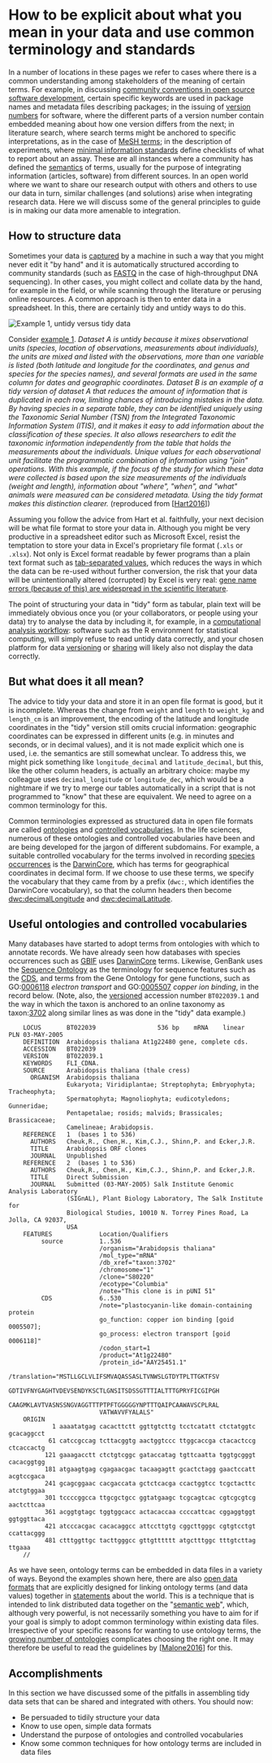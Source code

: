 How to be explicit about what you mean in your data and use common terminology and standards
============================================================================================
In a number of locations in these pages we refer to cases where there is a common understanding among stakeholders of the meaning of certain terms. For example, in discussing [community conventions in open source software development](../SCIENTIFIC_SOFTWARE#community-conventions), certain specific keywords are used in package names and metadata files describing packages; in the issuing of [version numbers](../VERSIONING#version-numbers) for software, where the different parts of a version number contain embedded meaning about how one version differs from the next; in literature search, where search terms might be anchored to specific interpretations, as in the case of [MeSH terms](../LITERATURE_STUDY#medical-subject-headings-mesh); in the description of experiments, where [minimal information standards](../DATA_CAPTURE#minimal-information-standards) define checklists of what to report about an assay. These are all instances where a community has defined the [semantics](https://en.wikipedia.org/wiki/Semantics) of terms, usually for the purpose of integrating information (articles, software) from different sources. In an open world where we want to share our research output with others and others to use our data in turn, similar challenges (and solutions) arise when integrating research data. Here we will discuss some of the general principles to guide is in making our data more amenable to integration.

How to structure data
---------------------
Sometimes your data is [captured](../DATA_CAPTURE) by a machine in such a way that you might never edit it "by hand" and it is automatically structured according to community standards (such as [FASTQ](../REFERENCES#Cock2009) in the case of high-throughput DNA sequencing). In other cases, you might collect and collate data by the hand, for example in the field, or while scanning through the literature or perusing online resources. A common approach is then to enter data in a spreadsheet. In this, there are certainly tidy and untidy ways to do this.

<a name="s1"></a>
![Example 1, untidy versus tidy data](journal.pcbi.1005097.g001.PNG)

Consider [example 1](#s1). _Dataset A is untidy because it mixes observational units (species, location of observations, measurements about individuals), the units are mixed and listed with the observations, more than one variable is listed (both latitude and longitude for the coordinates, and genus and species for the species names), and several formats are used in the same column for dates and geographic coordinates. Dataset B is an example of a tidy version of dataset A that reduces the amount of information that is duplicated in each row, limiting chances of introducing mistakes in the data. By having species in a separate table, they can be identified uniquely using the Taxonomic Serial Number (TSN) from the Integrated Taxonomic Information System (ITIS), and it makes it easy to add information about the classification of these species. It also allows researchers to edit the taxonomic information independently from the table that holds the measurements about the individuals. Unique values for each observational unit facilitate the programmatic combination of information using "join" operations. With this example, if the focus of the study for which these data were collected is based upon the size measurements of the individuals (weight and length), information about "where", "when", and "what" animals were measured can be considered metadata. Using the tidy format makes this distinction clearer._ (reproduced from [[Hart2016](../REFERENCES#Hart2016)])

Assuming you follow the advice from Hart et al. faithfully, your next decision will be what file format to store your data in. Although you might be very productive in a spreadsheet editor such as Microsoft Excel, resist the temptation to store your data in Excel's proprietary file format (`.xls` or `.xlsx`). Not only is Excel format readable by fewer programs than a plain text format such as [tab-separated values](https://en.wikipedia.org/wiki/Tab-separated_values), which reduces the ways in which the data can be re-used without further conversion, the risk that your data will be unintentionally altered (corrupted) by Excel is very real: [gene name errors (because of this) are widespread in the scientific literature](../REFERENCES#Ziemann2016).

The point of structuring your data in "tidy" form as tabular, plain text will be immediately obvious once you (or your collaborators, or people using your data) try to analyse the data by including it, for example, in a [computational analysis workflow](../WORKFLOWS): software such as the R environment for statistical computing, will simply refuse to read untidy data correctly, and your chosen platform for data [versioning](../VERSIONING) or [sharing](../DATA_SHARING) will likely also not display the data correctly.

But what does it all mean?
--------------------------
The advice to tidy your data and store it in an open file format is good, but it is incomplete. Whereas the change from `weight` and `length` to `weight_kg` and `length_cm` is an improvement, the encoding of the latitude and longitude coordinates in the "tidy" version still omits crucial information: geographic coordinates can be expressed in different units (e.g. in minutes and seconds, or in decimal values), and it is not made explicit which one is used, i.e. the semantics are still somewhat unclear. To address this, we might pick something like `longitude_decimal` and `latitude_decimal`, but this, like the other column headers, is actually an arbitrary choice: maybe my colleague uses `decimal_longitude` or `longitude_dec`, which would be a nightmare if we try to merge our tables automatically in a script that is not programmed to "know" that these are equivalent. We need to agree on a common terminology for this.

Common terminologies expressed as structured data in open file formats are called [ontologies](https://en.wikipedia.org/wiki/Ontology_(information_science)) and [controlled vocabularies](https://en.wikipedia.org/wiki/Controlled_vocabulary). In the life sciences, numerous of these ontologies and controlled vocabularies have been and are being developed for the jargon of different subdomains. For example, a suitable controlled vocabulary for the terms involved in recording [species occurrences](http://www.gbif.org/occurrence) is the [DarwinCore](http://rs.tdwg.org/dwc), which has terms for geographical coordinates in decimal form. If we choose to use these terms, we specify the vocabulary that they came from by a prefix (`dwc:`, which identifies the DarwinCore vocabulary), so that the column headers then become [dwc:decimalLongitude](https://terms.tdwg.org/wiki/dwc:decimalLongitude) and [dwc:decimalLatitude](https://terms.tdwg.org/wiki/dwc:decimalLatitude).

Useful ontologies and controlled vocabularies
---------------------------------------------
Many databases have started to adopt terms from ontologies with which to annotate records. We have already seen how databases with species occurrences such as [GBIF](http://www.gbif.org/occurrence) uses [DarwinCore](http://rs.tdwg.org/dwc) terms. Likewise, GenBank uses the [Sequence Ontology](http://www.sequenceontology.org/) as the terminology for sequence features such as the [CDS](http://www.sequenceontology.org/so_wiki/index.php/Category:SO:0000316_%21_CDS), and terms from the Gene Ontology for gene functions, such as GO:[0006118](http://amigo.geneontology.org/amigo/term/GO:0006118) _electron transport_ and GO:[0005507](http://amigo.geneontology.org/amigo/term/GO:0005507) _copper ion binding_, in the record below. (Note, also, the [versioned](../VERSIONING#versioning-public-database-records) accession number `BT022039.1` and the way in which the taxon is anchored to an online taxonomy as taxon:[3702](http://ncbi.nlm.nih.gov/taxonomy/3702) along similar lines as was done in the "tidy" data example.)

        LOCUS       BT022039                 536 bp    mRNA    linear   PLN 03-MAY-2005
        DEFINITION  Arabidopsis thaliana At1g22480 gene, complete cds.
        ACCESSION   BT022039
        VERSION     BT022039.1
        KEYWORDS    FLI_CDNA.
        SOURCE      Arabidopsis thaliana (thale cress)
          ORGANISM  Arabidopsis thaliana
                    Eukaryota; Viridiplantae; Streptophyta; Embryophyta; Tracheophyta;
                    Spermatophyta; Magnoliophyta; eudicotyledons; Gunneridae;
                    Pentapetalae; rosids; malvids; Brassicales; Brassicaceae;
                    Camelineae; Arabidopsis.
        REFERENCE   1  (bases 1 to 536)
          AUTHORS   Cheuk,R., Chen,H., Kim,C.J., Shinn,P. and Ecker,J.R.
          TITLE     Arabidopsis ORF clones
          JOURNAL   Unpublished
        REFERENCE   2  (bases 1 to 536)
          AUTHORS   Cheuk,R., Chen,H., Kim,C.J., Shinn,P. and Ecker,J.R.
          TITLE     Direct Submission
          JOURNAL   Submitted (03-MAY-2005) Salk Institute Genomic Analysis Laboratory
                    (SIGnAL), Plant Biology Laboratory, The Salk Institute for
                    Biological Studies, 10010 N. Torrey Pines Road, La Jolla, CA 92037,
                    USA
        FEATURES             Location/Qualifiers
             source          1..536
                             /organism="Arabidopsis thaliana"
                             /mol_type="mRNA"
                             /db_xref="taxon:3702"
                             /chromosome="1"
                             /clone="S80220"
                             /ecotype="Columbia"
                             /note="This clone is in pUNI 51"
             CDS             6..530
                             /note="plastocyanin-like domain-containing protein
                             go_function: copper ion binding [goid 0005507];
                             go_process: electron transport [goid 0006118]"
                             /codon_start=1
                             /product="At1g22480"
                             /protein_id="AAY25451.1"
                             /translation="MSTLLGCLVLIFSMVAQASSASLTVNWSLGTDYTPLTTGKTFSV
                             GDTIVFNYGAGHTVDEVSENDYKSCTLGNSITSDSSGTTTIALTTTGPRYFICGIPGH
                             CAAGMKLAVTVASNSSNGVAGGTTTPTPFTGGGGGYNPTTTQAIPCAAWAVSCPLRAL
                             VATWAVVFYALALS"
        ORIGIN      
                1 aaaatatgag cacacttctt ggttgtcttg tcctcatatt ctctatggtc gcacaggcct
               61 catccgccag tcttacggtg aactggtccc ttggcaccga ctacactccg ctcaccactg
              121 gaaagacctt ctctgtcggc gataccatag tgttcaatta tggtgcgggt cacacggtgg
              181 atgaagtgag cgagaacgac tacaagagtt gcactctagg gaactccatt acgtccgaca
              241 gcagcggaac cacgaccata gctctcacga ccactggtcc tcgctacttc atctgtggaa
              301 tccccggcca ttgcgctgcc ggtatgaagc tcgcagtcac cgtcgcgtcg aactcttcaa
              361 acggtgtagc tggtggcacc actacaccaa ccccattcac cggaggtggt ggtggttaca
              421 atcccacgac cacacaggcc attccttgtg cggcttgggc cgtgtcctgt ccattacggg
              481 ctttggttgc tacttgggcc gttgtttttt atgctttggc tttgtcttag ttgaaa
        //

As we have seen, ontology terms can be embedded in data files in a variety of ways. Beyond the examples shown here, there are also [open data formats](https://en.wikipedia.org/wiki/Resource_Description_Framework#Serialization_formats) that are explicitly designed for linking ontology terms (and data values) together in [statements](https://www.w3.org/TR/2004/REC-rdf-concepts-20040210/#section-triples) about the world. This is a technique that is intended to link distributed data together on the "[semantic web](https://en.wikipedia.org/wiki/Semantic_Web)", which, although very powerful, is not necessarily something you have to aim for if your goal is simply to adopt common terminology within existing data files. Irrespective of your specific reasons for wanting to use ontology terms, the [growing number of ontologies](https://bioportal.bioontology.org/) complicates choosing the right one. It may therefore be useful to read the guidelines by [[Malone2016](../REFERENCES#Malone2016)] for this.

Accomplishments
---------------
In this section we have discussed some of the pitfalls in assembling tidy data sets that can be shared and integrated with others. You should now:
- Be persuaded to tidily structure your data
- Know to use open, simple data formats
- Understand the purpose of ontologies and controlled vocabularies
- Know some common techniques for how ontology terms are included in data files
